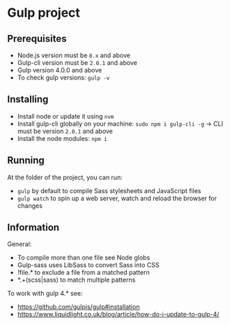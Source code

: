 # Gulp project

## Prerequisites

- Node.js version must be ```8.x``` and above
- Gulp-cli version must be ```2.0.1``` and above
- Gulp version 4.0.0 and above
- To check gulp versions: ```gulp -v```

## Installing

- Install node or update it using ```nvm```
- Install gulp-cli globally on your machine: ```sudo npm i gulp-cli -g``` -> CLI must be version ```2.0.1``` and above
- Install the node modules: ```npm i```

## Running

At the folder of the project, you can run:
- ```gulp``` by default to compile Sass stylesheets and JavaScript files
- ```gulp watch``` to spin up a web server, watch and reload the browser for changes

## Information

General:
- To compile more than one file see Node globs
- Gulp-sass uses LibSass to convert Sass into CSS
- !file.* to exclude a file from a matched pattern
- *.+(scss|sass) to match multiple patterns

To work with gulp 4.* see:
- https://github.com/gulpjs/gulp#installation
- https://www.liquidlight.co.uk/blog/article/how-do-i-update-to-gulp-4/
